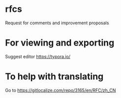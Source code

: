 # rfcs
Request for comments and improvement proposals


# For viewing and exporting
Suggest editor https://typora.io/

# To help with translating
Go to https://gitlocalize.com/repo/3165/en/RFC/zh_CN